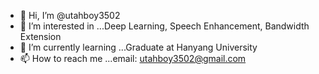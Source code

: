 - 👋 Hi, I’m @utahboy3502
- 👀 I’m interested in ...Deep Learning, Speech Enhancement, Bandwidth Extension
- 🌱 I’m currently learning ...Graduate at Hanyang University
- 📫 How to reach me ...email: utahboy3502@gmail.com

<!---
utahboy3502/utahboy3502 is a ✨ special ✨ repository because its `README.md` (this file) appears on your GitHub profile.
You can click the Preview link to take a look at your changes.
--->
